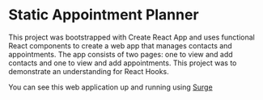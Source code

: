 # Static Appointment Planner

This project was bootstrapped with Create React App and uses functional React components to create a web app that manages contacts and appointments. The app consists of two pages: one to view and add contacts and one to view and add appointments. This project was to demonstrate an understanding for React Hooks.

You can see this web application up and running using [Surge](http://appointment-planner.surge.sh)